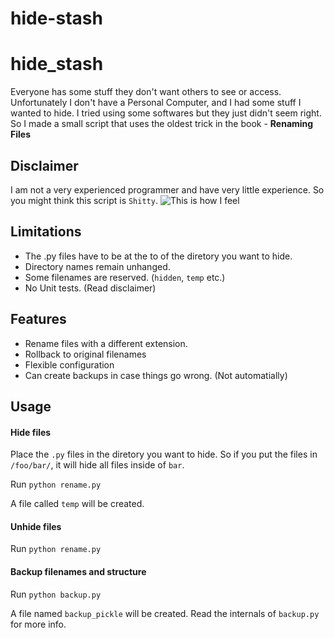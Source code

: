 hide-stash
==========

# hide_stash
Everyone has some stuff they don't want others to see or access. Unfortunately I don't have a Personal Computer, and I had some stuff I wanted to hide. I tried using some softwares but they just didn't seem right. So I made a small script that uses the oldest trick in the book - **Renaming Files**


## Disclaimer
I am not a very experienced programmer and have very little experience. So you might think this script is `Shitty`.
![This is how I feel](http://i.imgur.com/QffW8.jpg)


## Limitations
* The .py files have to be at the to of the diretory you want to hide.
* Directory names remain unhanged.
* Some filenames are reserved. (`hidden`, `temp` etc.)
* No Unit tests. (Read disclaimer)


## Features
* Rename files with a different extension.
* Rollback to original filenames
* Flexible configuration
* Can create backups in case things go wrong. (Not automatially)


## Usage
#### Hide files
Place the `.py` files in the diretory you want to hide. So if you put the files in `/foo/bar/`, it will hide all files inside of `bar`.

Run `python rename.py`

A file called `temp` will be created.

#### Unhide files
Run `python rename.py`

#### Backup filenames and structure
Run `python backup.py`

A file named `backup_pickle` will be created. Read the internals of `backup.py` for more info.


